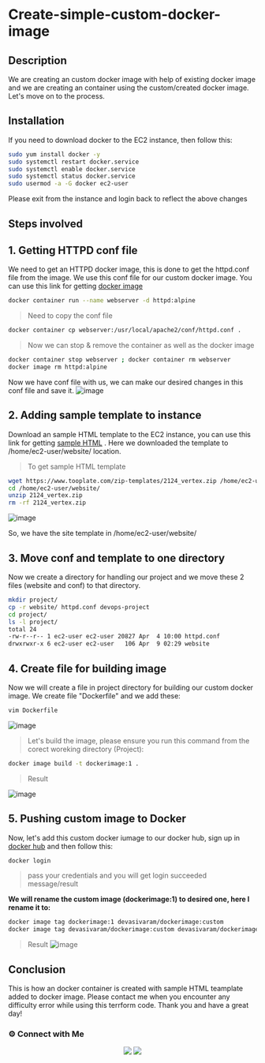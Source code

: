 # Create-simple-custom-docker-image

## Description

We are creating an custom docker image with help of existing docker image and we are creating an container using the custom/created docker image. Let's move on to the process.

## Installation

If you need to download docker to the EC2 instance, then follow this:

~~~sh
sudo yum install docker -y
sudo systemctl restart docker.service
sudo systemctl enable docker.service
sudo systemctl status docker.service
sudo usermod -a -G docker ec2-user
~~~

Please exit from the instance and login back to reflect the above changes

## Steps involved

## 1. Getting HTTPD conf file

We need to get an HTTPD docker image, this is done to get the httpd.conf file from the image. We use this conf file for our custom docker image. You can use this link for getting [docker image](https://hub.docker.com/_/httpd)

~~~sh
docker container run --name webserver -d httpd:alpine
~~~
> Need to copy the conf file
~~~sh
docker container cp webserver:/usr/local/apache2/conf/httpd.conf .
~~~
> Now we can stop & remove the container as well as the docker image
~~~sh
docker container stop webserver ; docker container rm webserver
docker image rm httpd:alpine
~~~

Now we have conf file with us, we can make our desired changes in this conf file and save it.
![image](https://user-images.githubusercontent.com/100773863/162553134-84f0b48c-6666-4ba9-89ad-db4b1e699bf0.png)


## 2. Adding sample template to instance

Download an sample HTML template to the EC2 instance, you can use this link for getting [sample HTML](https://www.tooplate.com/) . 
Here we downloaded the template to /home/ec2-user/website/ location.

> To get sample HTML template

~~~sh
wget https://www.tooplate.com/zip-templates/2124_vertex.zip /home/ec2-user/website/
cd /home/ec2-user/website/
unzip 2124_vertex.zip
rm -rf 2124_vertex.zip
~~~

![image](https://user-images.githubusercontent.com/100773863/162551874-8a37fd2e-de7f-4737-8b57-0da2c3d47a3e.png)


So, we have the site template in /home/ec2-user/website/


## 3. Move conf and template to one directory

Now we create a directory for handling our project and we move these 2 files (website and conf) to that directory.

~~~sh
mkdir project/
cp -r website/ httpd.conf devops-project 
cd project/
ls -l project/
total 24
-rw-r--r-- 1 ec2-user ec2-user 20827 Apr  4 10:00 httpd.conf
drwxrwxr-x 6 ec2-user ec2-user   106 Apr  9 02:29 website
~~~

## 4. Create file for building image

Now we will create a file in project directory for building our custom docker image. We create file "Dockerfile" and we add these:

~~~sh
vim Dockerfile
~~~

![image](https://user-images.githubusercontent.com/100773863/162553504-30dbc508-3687-4e42-a0ea-72093c0a1e50.png)

> Let's build the image, please ensure you run this command from the corect woreking directory (Project):

~~~sh
docker image build -t dockerimage:1 .
~~~

> Result

![image](https://user-images.githubusercontent.com/100773863/162553606-604eabbf-adb8-4274-b058-107a25263cb7.png)


## 5. Pushing custom image to Docker

Now, let's add this custom docker iumage to our docker hub, sign up in [docker hub](https://hub.docker.com/) and then follow this:

~~~sh
docker login
~~~
> pass your credentials and you will get login succeeded message/result

**We will rename the custom image (dockerimage:1) to desired one, here I rename it to:**

~~~sh
docker image tag dockerimage:1 devasivaram/dockerimage:custom
docker image tag devasivaram/dockerimage:custom devasivaram/dockerimage:latest
~~~

> Result
![image](https://user-images.githubusercontent.com/100773863/162553993-ec61ef20-4d1b-43c1-899e-fb76fe9363e8.png)





## Conclusion

This is how an docker container is created with sample HTML teamplate added to docker image. Please contact me when you encounter any difficulty error while using this terrform code. Thank you and have a great day!


### ⚙️ Connect with Me
<p align="center">
<a href="https://www.instagram.com/dev_anand__/"><img src="https://img.shields.io/badge/Instagram-E4405F?style=for-the-badge&logo=instagram&logoColor=white"/></a>
<a href="https://www.linkedin.com/in/dev-anand-477898201/"><img src="https://img.shields.io/badge/LinkedIn-0077B5?style=for-the-badge&logo=linkedin&logoColor=white"/></a>
